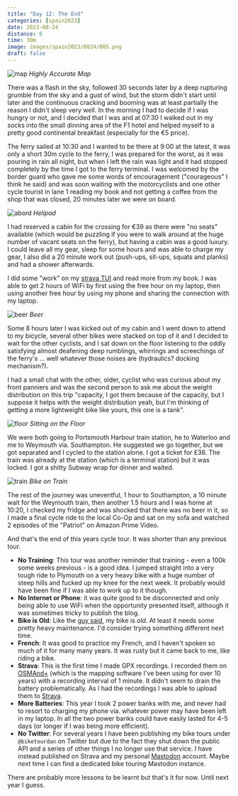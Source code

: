 ```yaml
--- 
title: "Day 12: The End"
categories: [spain2023]
date: 2023-08-24
distance: 6
time: 30m
image: images/spain2023/0824/005.png
draft: false
---
```


![map](/images/spain2023/0824/map.png)
*Highly Accurate Map*

There was a flash in the sky, followed 30 seconds later by a deep rupturing
grumble from the sky and a gust of wind, but the storm didn't start until
later and the continuous cracking and booming was at least partially the
reason I didn't sleep very well. In the morning I had to decide if I was
hungry or not, and I decided that I was and at 07:30 I walked out in my socks
into the small dinning area of the F1 hotel and helped myself to a pretty good
continental breakfast (especially for the €5 price).

The ferry sailed at 10:30 and I wanted to be there at 9:00 at the latest, it
was only a short 30m cycle to the ferry, I was prepared for the worst, as it
was pouring in rain all night, but when I left the rain was light and it had
stopped completely by the time I got to the ferry terminal. I was welcomed by
the border guard who gave me some words of encouragement ("courageous" I think
he said) and was soon waiting with the motorcyclists and one other cycle
tourist in lane 1 reading my book and not getting a coffee from the shop that
was closed, 20 minutes later we were on board.

![abord](/images/spain2023/0824/000.png)
*Helipad*

I had reserved a cabin for the crossing for €39 as there were "no seats" available
(which would be puzzling if you were to walk around at the huge number of
vacant seats on the ferry), but having a cabin was a good luxury. I could
leave all my gear, sleep for some hours and was able to charge my gear, I also
did a 20 minute work out (push-ups, sit-ups, squats and planks) and had a shower
afterwards.

I did some "work" on my [strava TUI](https://github.com/dantleech/strava-rs)
and read more from my book. I was able to get 2 hours of WiFi by first using
the free hour on my laptop, then using another free hour by using my phone and
sharing the connection with my laptop.

![beer](/images/spain2023/0824/001.png)
*Beer*

Some 8 hours later I was kicked out of my cabin and I went down to attend to
my bicycle, several other bikes were stacked on top of it and I decided to
wait for the other cyclists, and I sat down on the floor listening to the
oddly satisfying almost deafening deep rumblings, whirrings and screechings of
the ferry's ... well whatever those noises are (hydraulics? docking mechanism?).

I had a small chat with the other, older, cyclist who was curious about my
front panniers and was the second person to ask me about the weight
distribution on this trip "capacity, I got them because of the capacity, but I
suppose it helps with the weight distribution yeah, but I'm thinking of
getting a more lightweight bike like yours, this one is a tank".

![floor](/images/spain2023/0824/004.png)
*Sitting on the Floor*

We were both going to Portsmouth Harbour train station, he to Waterloo and me
to Weymouth via. Southampton. He suggested we go together, but we got
separated and I cycled to the station alone. I got a ticket for £36. The train
was already at the station (which is a terminal station) but it was locked. I
got a shitty Subway wrap for dinner and waited.

![train](/images/spain2023/0824/005.png)
*Bike on Train*


The rest of the journey was uneventful, 1 hour to Southampton, a 10 minute
wait for the Weymouth train, then another 1.5 hours and I was home at 10:20, I
checked my fridge and was shocked that there was no beer in it, so I made a
final cycle ride to the local Co-Op and sat on my sofa and watched 2 episodes
of the "Patriot" on Amazon Prime Video.

And that's the end of this years cycle tour. It was shorter than any previous
tour.

- **No Training**: This tour was another reminder that training - even a 100k
  some weeks previous - is a good idea. I jumped straight into a
  very tough ride to Plymouth on a very heavy bike with a huge number of steep
  hills and fucked up my knee for the next week. It probably would have been
  fine if I was able to work up to it though.
- **No Internet or Phone**: it was quite good to be disconnected and only
  being able to use WiFi when the opportunity presented itself, although it
  was sometimes tricky to publish the blog.
- **Bike is Old**: Like the [guy
  said](https://www.dantleech.com/blog/2023/08/20/day-8-sca%C3%A9r/), my bike
  is _old_. At least it needs some pretty heavy maintenance. I'd consider
  trying something different next time.
- **French**: It was good to practice my French, and I haven't spoken so much
  of it for many many years. It was rusty but it came back to me, like riding
  a bike.
- **Strava**: This is the first time I made GPX recordings. I recorded them on
  [OSMAnd+](https://osmand.net/) (which is the mapping software I've been
  using for over 10 years) with a recording interval of 1 minute. It didn't
  seem to drain the battery problematically. As I had the recordings I was
  able to upload them to [Strava](https://www.strava.com/athletes/112873132).
- **More Batteries**: This year I took 2 power banks with me, and never had to
  resort to charging my phone via. whatever power may have been left in my
  laptop. In all the two power banks could have easily lasted for 4-5 days (or
  longer if I was being more efficient).
- **No Twitter**: For several years I have been publishing my bike tours under
  `@biketourdan` on Twitter but due to the fact they shut down the public
  API and a series of other things I no longer use that service. I have
  instead published on Strava and my personal
  [Mastodon](https://fosstodon.org/@dantleech) account. Maybe next time I can
  find a dedicated bike touring Mastodon instance.

There are probably more lessons to be learnt but that's it for now. Until next
year I guess.
